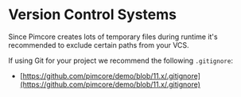 # Version Control Systems

Since Pimcore creates lots of temporary files during runtime it's recommended to exclude certain paths from your VCS. 

If using Git for your project we recommend the following `.gitignore`: 

* [https://github.com/pimcore/demo/blob/11.x/.gitignore](https://github.com/pimcore/demo/blob/11.x/.gitignore)
